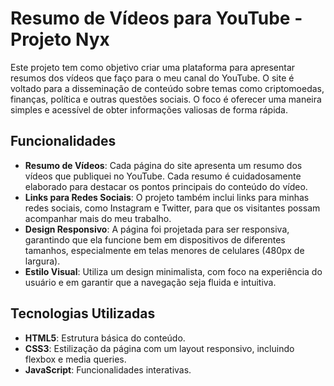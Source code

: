 # Resumo de Vídeos para YouTube - Projeto Nyx

Este projeto tem como objetivo criar uma plataforma para apresentar resumos dos vídeos que faço para o meu canal do YouTube. O site é voltado para a disseminação de conteúdo sobre temas como criptomoedas, finanças, política e outras questões sociais. O foco é oferecer uma maneira simples e acessível de obter informações valiosas de forma rápida.

## Funcionalidades

- **Resumo de Vídeos**: Cada página do site apresenta um resumo dos vídeos que publiquei no YouTube. Cada resumo é cuidadosamente elaborado para destacar os pontos principais do conteúdo do vídeo.
- **Links para Redes Sociais**: O projeto também inclui links para minhas redes sociais, como Instagram e Twitter, para que os visitantes possam acompanhar mais do meu trabalho.
- **Design Responsivo**: A página foi projetada para ser responsiva, garantindo que ela funcione bem em dispositivos de diferentes tamanhos, especialmente em telas menores de celulares (480px de largura).
- **Estilo Visual**: Utiliza um design minimalista, com foco na experiência do usuário e em garantir que a navegação seja fluida e intuitiva.

## Tecnologias Utilizadas

- **HTML5**: Estrutura básica do conteúdo.
- **CSS3**: Estilização da página com um layout responsivo, incluindo flexbox e media queries.
- **JavaScript**: Funcionalidades interativas.
